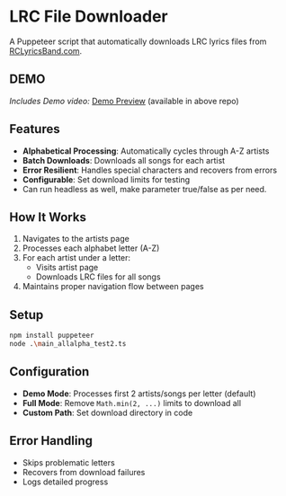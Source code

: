 

# LRC File Downloader

A Puppeteer script that automatically downloads LRC lyrics files from [RCLyricsBand.com](https://rclyricsband.com).

## DEMO
*Includes Demo video:* [Demo Preview](https://github.com/Ruhani05/LyricsScrapper/issues/2) (available in above repo)

## Features

- **Alphabetical Processing**: Automatically cycles through A-Z artists
- **Batch Downloads**: Downloads all songs for each artist
- **Error Resilient**: Handles special characters and recovers from errors
- **Configurable**: Set download limits for testing
- Can run headless as well, make parameter true/false as per need.

## How It Works

1. Navigates to the artists page
2. Processes each alphabet letter (A-Z)
3. For each artist under a letter:
   - Visits artist page
   - Downloads LRC files for all songs
4. Maintains proper navigation flow between pages

## Setup

```bash
npm install puppeteer
node .\main_allalpha_test2.ts
```

## Configuration

- **Demo Mode**: Processes first 2 artists/songs per letter (default)
- **Full Mode**: Remove `Math.min(2, ...)` limits to download all
- **Custom Path**: Set download directory in code

## Error Handling

- Skips problematic letters
- Recovers from download failures
- Logs detailed progress


